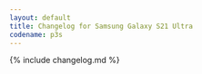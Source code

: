 ```yaml
---
layout: default
title: Changelog for Samsung Galaxy S21 Ultra
codename: p3s
---
```


{% include changelog.md %}



